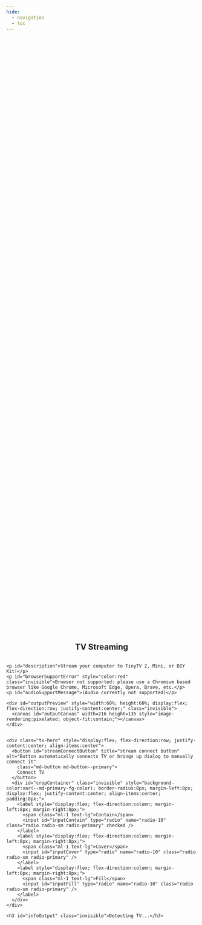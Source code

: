 ```yaml
---
hide:
  - navigation
  - toc
---
```


<!-- All that up there hides the navigation (left pane) and table of contents (right pane) -->

<style>
  /* Remove page title */
  h1{
    visibility: hidden;
    position: absolute;
  }

  /* Convenience class for centering elements */
  .flex-center{
    display: flex;
    flex-direction: column;
    justify-content: center;
    align-items: center;
  }

  .invisible{
    position: absolute;
    visibility: hidden;
    opacity: 0;
  }


  /* Override/add to allow centering in page */
  .md-main{
    display: flex;
    flex-direction: column;
    justify-content: center;
    align-items: center;
  }

  /* Override and remove margin to allow complete control over centering elements, grow to max height */
  .md-main__inner{
    margin-top: 0px;
    flex-grow: 1;
    width: 100%;
  }

  .md-content__inner{
    margin-top: 0px;
    flex-grow: 1;
    display: flex;
    flex-direction: column;
    justify-content: center;
    align-items: center;
    width: 100%;
    height: 100%;
    padding-top: 0;
  }


  /* Copy of home.html to get buttons to match buttons */
  .tx-hero {
    margin: 32px 2.8rem;
    color: var(--md-primary-bg-color);
  }

  .tx-hero .md-button {
    color: var(--md-primary-bg-color); /*outline button font and border color*/
    border-radius: 8px;
  }

  .tx-hero .md-button--primary {
    background-color: var(--md-typeset-a-color);
    color: black;
    border-color: var(--md-typeset-a-color);
    border-width: var(--border-btn,1px);
    border-radius: 8px;
  }

  .tx-hero .md-button:focus,
  .tx-hero .md-button:hover:enabled {
      background-color: var(--md-accent-fg-color); /* BG color on hover */
      color: var(--md-default-bg-color); /*Text color on hover*/
      border-color: var(--md-accent-fg-color); /*border color on hover*/
  }

  .tx-hero .md-button:disabled{
      cursor: not-allowed;
      filter: brightness(50%);
  }
</style>

<!-- NOTE: elements in this page are referenced by javascript in project folder /docs/javascripts/streaming/stream.js -->
<body>
  <section id="streamScreen0" class="tx-container flex-center" style="width:100%; height:100%">
    <h2>TV Streaming</h2>
    
    <p id="description">Stream your computer to TinyTV 2, Mini, or DIY Kit!</p>
    <p id="browserSupportError" style="color:red" class="invisible">Browser not supported: please use a Chromium based browser like Google Chrome, Microsoft Edge, Opera, Brave, etc.</p>
    <p id="audioSupportMessage">(Audio currently not supported)</p>

    <div id="outputPreview" style="width:60%; height:60%; display:flex; flex-direction:row; justify-content:center;" class="invisible">
      <canvas id="outputCanvas" width=216 height=135 style="image-rendering:pixelated; object-fit:contain;"></canvas>
    </div>
    

    <div class="tx-hero" style="display:flex; flex-direction:row; justify-content:center; align-items:center">
      <button id="streamConnectButton" title="stream connect button" alt="Button automatically connects TV or brings up dialog to manually connect it"
        class="md-button md-button--primary">
        Connect TV
      </button>
      <div id="cropContainer" class="invisible" style="background-color:var(--md-primary-fg-color); border-radius:8px; margin-left:8px; display:flex; justify-content:center; align-items:center; padding:8px;">
        <label style="display:flex; flex-direction:column; margin-left:8px; margin-right:8px;">
          <span class="ml-1 text-lg">Contain</span> 
          <input id="inputContain" type="radio" name="radio-10" class="radio radio-sm radio-primary" checked />
        </label>
        <label style="display:flex; flex-direction:column; margin-left:8px; margin-right:8px;">
          <span class="ml-1 text-lg">Cover</span> 
          <input id="inputCover" type="radio" name="radio-10" class="radio radio-sm radio-primary" />
        </label>
        <label style="display:flex; flex-direction:column; margin-left:8px; margin-right:8px;">
          <span class="ml-1 text-lg">Fill</span> 
          <input id="inputFill" type="radio" name="radio-10" class="radio radio-sm radio-primary" />
        </label>
      </div>
    </div>

    <h3 id="infoOutput" class="invisible">Detecting TV...</h3>
  </section>


  <script type="module" src="../javascript/streaming/main.js"></script>
</body>